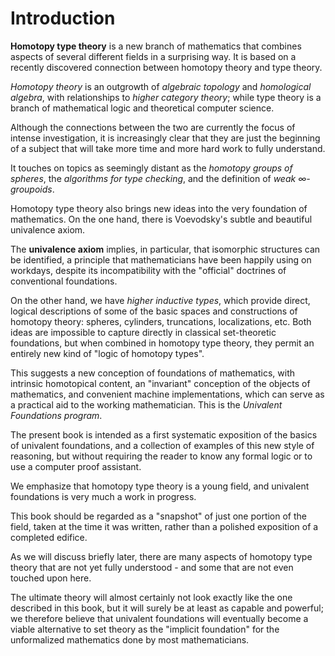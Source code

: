 # Introduction

**Homotopy type theory** is a new branch of mathematics that combines aspects of several different fields in a surprising way. It is based on a recently discovered connection between homotopy theory and type theory.

*Homotopy theory* is an outgrowth of *algebraic topology* and *homological algebra*, with relationships to *higher category theory*; while type theory is a branch of mathematical logic and theoretical computer science.

Although the connections between the two are currently the focus of intense investigation, it is increasingly clear that they are just the beginning of a subject that will take more time and more hard work to fully understand.

It touches on topics as seemingly distant as the *homotopy groups of spheres*, the *algorithms for type checking*, and the definition of *weak ∞-groupoids*.

Homotopy type theory also brings new ideas into the very foundation of mathematics. On the one hand, there is Voevodsky's subtle and beautiful univalence axiom.

The **univalence axiom** implies, in particular, that isomorphic structures can be identified, a principle that mathematicians have been happily using on  workdays, despite its incompatibility with the "official" doctrines of conventional foundations.

On the other hand, we have *higher inductive types*, which provide direct, logical descriptions of some of the basic spaces and constructions of homotopy theory: spheres, cylinders, truncations, localizations, etc. Both ideas are impossible to capture directly in classical set-theoretic foundations, but when combined in homotopy type theory, they permit an entirely new kind of "logic of homotopy types".

This suggests a new conception of foundations of mathematics, with intrinsic homotopical content, an "invariant" conception of the objects of mathematics, and convenient machine implementations, which can serve as a practical aid to the working mathematician. This is the *Univalent Foundations program*.

The present book is intended as a first systematic exposition of the basics of univalent foundations, and a collection of examples of this new style of reasoning, but without requiring the reader to know any formal logic or to use a computer proof assistant.

We emphasize that homotopy type theory is a young field, and univalent foundations is very much a work in progress.

This book should be regarded as a "snapshot" of just one portion of the field, taken at the time it was written, rather than a polished exposition of a completed edifice.

As we will discuss briefly later, there are many aspects of homotopy type theory that are not yet fully understood - and some that are not even touched upon here.

The ultimate theory will almost certainly not look exactly like the one described in this book, but it will surely be at least as capable and powerful; we therefore believe that univalent foundations will eventually become a viable alternative to set theory as the "implicit foundation" for the unformalized mathematics done by most mathematicians.

